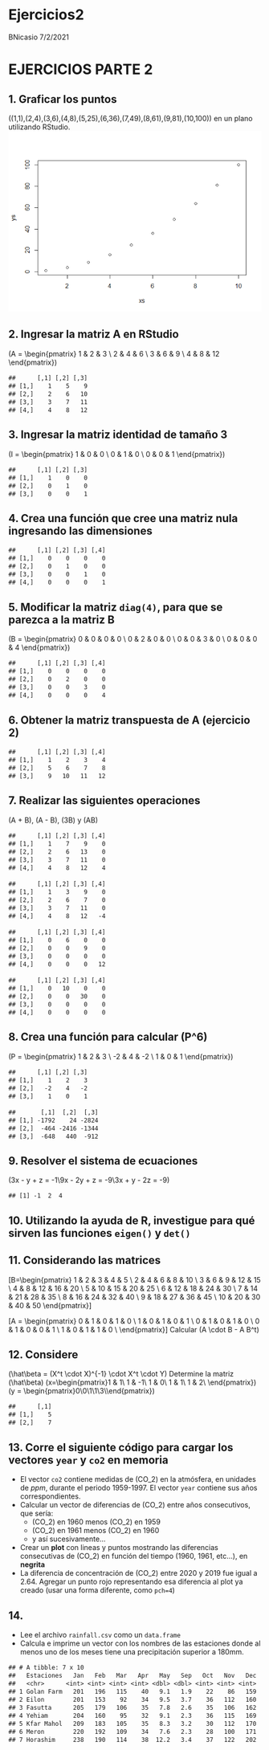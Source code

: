 Ejercicios2
================
BNicasio
7/2/2021

# EJERCICIOS PARTE 2

## 1\. Graficar los puntos

\((1,1),(2,4),(3,6),(4,8),(5,25),(6,36),(7,49),(8,61),(9,81),(10,100)\)
en un plano utilizando RStudio.
![](Ejercicios2_files/figure-gfm/unnamed-chunk-1-1.png)<!-- -->

## 2\. Ingresar la matriz A en RStudio

\(A = \begin{pmatrix} 1 & 2 & 3 \\ 2 & 4 & 6 \\ 3 & 6 & 9 \\ 4 & 8 & 12 \end{pmatrix}\)

    ##      [,1] [,2] [,3]
    ## [1,]    1    5    9
    ## [2,]    2    6   10
    ## [3,]    3    7   11
    ## [4,]    4    8   12

## 3\. Ingresar la matriz identidad de tamaño 3

\(I = \begin{pmatrix} 1 & 0 & 0 \\ 0 & 1 & 0 \\ 0 & 0 & 1 \end{pmatrix}\)

    ##      [,1] [,2] [,3]
    ## [1,]    1    0    0
    ## [2,]    0    1    0
    ## [3,]    0    0    1

## 4\. Crea una función que cree una matriz nula ingresando las dimensiones

    ##      [,1] [,2] [,3] [,4]
    ## [1,]    0    0    0    0
    ## [2,]    0    1    0    0
    ## [3,]    0    0    1    0
    ## [4,]    0    0    0    1

## 5\. Modificar la matriz `diag(4)`, para que se parezca a la matriz B

\(B = \begin{pmatrix} 0 & 0 & 0 & 0 \\ 0 & 2 & 0 & 0 \\ 0 & 0 & 3 & 0 \\ 0 & 0 & 0 & 4 \end{pmatrix}\)

    ##      [,1] [,2] [,3] [,4]
    ## [1,]    0    0    0    0
    ## [2,]    0    2    0    0
    ## [3,]    0    0    3    0
    ## [4,]    0    0    0    4

## 6\. Obtener la matriz transpuesta de A (ejercicio 2)

    ##      [,1] [,2] [,3] [,4]
    ## [1,]    1    2    3    4
    ## [2,]    5    6    7    8
    ## [3,]    9   10   11   12

## 7\. Realizar las siguientes operaciones

\(A + B\), \(A - B\), \(3B\) y \(AB\)

    ##      [,1] [,2] [,3] [,4]
    ## [1,]    1    7    9    0
    ## [2,]    2    6   13    0
    ## [3,]    3    7   11    0
    ## [4,]    4    8   12    4

    ##      [,1] [,2] [,3] [,4]
    ## [1,]    1    3    9    0
    ## [2,]    2    6    7    0
    ## [3,]    3    7   11    0
    ## [4,]    4    8   12   -4

    ##      [,1] [,2] [,3] [,4]
    ## [1,]    0    6    0    0
    ## [2,]    0    0    9    0
    ## [3,]    0    0    0    0
    ## [4,]    0    0    0   12

    ##      [,1] [,2] [,3] [,4]
    ## [1,]    0   10    0    0
    ## [2,]    0    0   30    0
    ## [3,]    0    0    0    0
    ## [4,]    0    0    0    0

## 8\. Crea una función para calcular \(P^6\)

\(P = \begin{pmatrix} 1 & 2 & 3 \\ -2 & 4 & -2 \\ 1 & 0 & 1 \end{pmatrix}\)

    ##      [,1] [,2] [,3]
    ## [1,]    1    2    3
    ## [2,]   -2    4   -2
    ## [3,]    1    0    1

    ##       [,1]  [,2]  [,3]
    ## [1,] -1792    24 -2824
    ## [2,]  -464 -2416 -1344
    ## [3,]  -648   440  -912

## 9\. Resolver el sistema de ecuaciones

\(3x - y + z = -1\\9x - 2y + z = -9\\3x + y - 2z = -9\)

    ## [1] -1  2  4

## 10\. Utilizando la ayuda de R, investigue para qué sirven las funciones `eigen()` y `det()`

## 11\. Considerando las matrices

\[B=\begin{pmatrix} 
1 & 2 & 3 & 4 & 5 \\
2 & 4 & 6 & 8 & 10 \\
3 & 6 & 9 & 12 & 15 \\
4 & 8 & 12 & 16 & 20 \\
5 & 10 & 15 & 20 & 25 \\
6 & 12 & 18 & 24 & 30 \\
7 & 14 & 21 & 28 & 35 \\
8 & 16 & 24 & 32 & 40 \\
9 & 18 & 27 & 36 & 45 \\
10 & 20 & 30 & 40 & 50
\end{pmatrix}\]

\[A = \begin{pmatrix}
  0 & 1 & 0 & 1 & 0 \\
  1 & 0 & 1 & 0 & 1 \\
  0 & 1 & 0 & 1 & 0 \\
  0 & 1 & 0 & 0 & 1 \\
  1 & 0 & 1 & 1 & 0 \\
\end{pmatrix}\] Calcular \(A \cdot B - A B^t\)

## 12\. Considere

\(\hat\beta = (X^t \cdot X)^{-1} \cdot X^t \cdot Y\) Determine la matriz
\(\hat\beta\)
\(x=\begin{pmatrix}1 & 1\\ 1 & -1\\ 1 & 0\\ 1 & 1\\ 1 & 2\\ \end{pmatrix}\)
\(y = \begin{pmatrix}0\\0\\1\\1\\3\\\end{pmatrix}\)

    ##      [,1]
    ## [1,]    5
    ## [2,]    7

## 13\. Corre el siguiente código para cargar los vectores `year` y `co2` en memoria

  - El vector `co2` contiene medidas de \(CO_2\) en la atmósfera, en
    unidades de *ppm*, durante el periodo 1959-1997. El vector `year`
    contiene sus años correspondientes.
  - Calcular un vector de diferencias de \(CO_2\) entre años
    consecutivos, que sería:
      - \(CO_2\) en 1960 menos \(CO_2\) en 1959
      - \(CO_2\) en 1961 menos \(CO_2\) en 1960
      - y así sucesivamente…
  - Crear un **plot** con lineas y puntos mostrando las diferencias
    consecutivas de \(CO_2\) en función del tiempo (1960, 1961, etc…),
    en **negrita**
  - La diferencia de concentración de \(CO_2\) entre 2020 y 2019 fue
    igual a 2.64. Agregar un punto rojo representando esa diferencia al
    plot ya creado (usar una forma diferente, como `pch=4`)

## 14\.

  - Lee el archivo `rainfall.csv` como un `data.frame`
  - Calcula e imprime un vector con los nombres de las estaciones donde
    al menos uno de los meses tiene una precipitación superior a 180mm.

<!-- end list -->

    ## # A tibble: 7 x 10
    ##   Estaciones   Jan   Feb   Mar   Apr   May   Sep   Oct   Nov   Dec
    ##   <chr>      <int> <int> <int> <int> <dbl> <dbl> <int> <int> <int>
    ## 1 Golan Farm   201   196   115    40   9.1   1.9    22    86   159
    ## 2 Eilon        201   153    92    34   9.5   3.7    36   112   160
    ## 3 Fasutta      205   179   106    35   7.8   2.6    35   106   162
    ## 4 Yehiam       204   160    95    32   9.1   2.3    36   115   169
    ## 5 Kfar Mahol   209   183   105    35   8.3   3.2    30   112   170
    ## 6 Meron        220   192   109    34   7.6   2.3    28   100   171
    ## 7 Horashim     238   190   114    38  12.2   3.4    37   122   202
